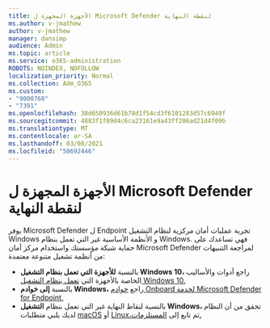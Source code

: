 ```yaml
---
title: الأجهزة المجهزة ل Microsoft Defender لنقطة النهاية
ms.author: v-jmathew
author: v-jmathew
manager: dansimp
audience: Admin
ms.topic: article
ms.service: o365-administration
ROBOTS: NOINDEX, NOFOLLOW
localization_priority: Normal
ms.collection: Adm_O365
ms.custom:
- "9000760"
- "7391"
ms.openlocfilehash: 38d650936d61b78d1f54cd3f6101283d57c6949f
ms.sourcegitcommit: 4883f1f89d4c6ca23161e9a43ff206ad21d4f09b
ms.translationtype: MT
ms.contentlocale: ar-SA
ms.lasthandoff: 03/08/2021
ms.locfileid: "50692446"
---
```

# <a name="onboard-devices-to-microsoft-defender-for-endpoint"></a>الأجهزة المجهزة ل Microsoft Defender لنقطة النهاية

يوفر Microsoft Defender ل Endpoint تجربة عمليات أمان مركزية لنظام التشغيل Windows و الأنظمة الأساسية غير التي تعمل بنظام Windows. فهي تساعدك على حماية شبكة مؤسستك واستخدام مركز أمان Microsoft Defender لمراجعة التنبيهات من أنظمة تشغيل متنوعة معتمدة:

- بالنسبة **للأجهزة التي تعمل بنظام التشغيل Windows 10،** راجع أدوات والأساليب الخاصة بالأجهزة التي [تعمل بنظام التشغيل Windows 10.](https://go.microsoft.com/fwlink/?linkid=2143460)
- بالنسبة **إلى خوادم Windows،** راجع [خوادم Onboard لخدمة Microsoft Defender for Endpoint.](https://go.microsoft.com/fwlink/?linkid=2143627)
- بالنسبة لنقاط النهاية غير التي تعمل بنظام **التشغيل Windows،** تحقق من أن النظام لديك يلبي متطلبات [macOS](https://go.microsoft.com/fwlink/?linkid=2143461) أو [Linux،](https://go.microsoft.com/fwlink/?linkid=2143462)ثم تابع إلى [المستلزمات.](https://go.microsoft.com/fwlink/?linkid=2143628)
